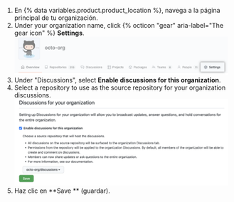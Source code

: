 1. En {% data variables.product.product_location %}, navega a la página principal de tu organización.
1. Under your organization name, click {% octicon "gear" aria-label="The gear icon" %} **Settings**. ![Botón de configuración de organización](/assets/images/help/discussions/org-settings.png)
1. Under "Discussions", select **Enable discussions for this organization**.
1. Select a repository to use as the source repository for your organization discussions. ![Settings to enable discussions for an organization](/assets/images/help/discussions/enable-org-discussions.png)
1. Haz clic en **Save ** (guardar).
